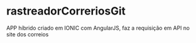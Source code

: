 # rastreadorCorreriosGit
 
APP híbrido criado em IONIC com AngularJS, faz a requisição em API no site dos correios